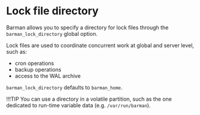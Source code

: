 # Lock file directory

Barman allows you to specify a directory for lock files through the `barman_lock_directory` global option.

Lock files are used to coordinate concurrent work at global and server level, such as:

- cron operations
- backup operations
- access to the WAL archive

`barman_lock_directory` defaults to `barman_home`.

!!!TIP
    You can use a directory in a volatile partition, such as the one dedicated to run-time variable data (e.g. `/var/run/barman`).